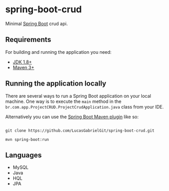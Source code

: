 # spring-boot-crud

Minimal [Spring Boot](http://projects.spring.io/spring-boot/) crud api.

## Requirements

For building and running the application you need:

- [JDK 1.8+](http://www.oracle.com/technetwork/java/javase/downloads/jdk8-downloads-2133151.html)
- [Maven 3+](https://maven.apache.org)

## Running the application locally

There are several ways to run a Spring Boot application on your local machine. One way is to execute the `main` method in the `br.com.app.ProjectCRUD.ProjectCrudApplication.java` class from your IDE.

Alternatively you can use the [Spring Boot Maven plugin](https://docs.spring.io/spring-boot/docs/current/reference/html/build-tool-plugins-maven-plugin.html) like so:

```shell

git clone https://github.com/LucasGabrielGit/spring-boot-crud.git 

mvn spring-boot:run
```

## Languages
  - MySQL
  - Java
  - HQL
  - JPA

